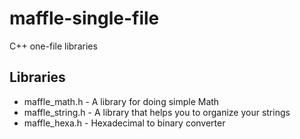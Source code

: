 # maffle-single-file
C++ one-file libraries

## Libraries

* maffle_math.h - A library for doing simple Math
* maffle_string.h - A library that helps you to organize your strings
* maffle_hexa.h - Hexadecimal to binary converter
